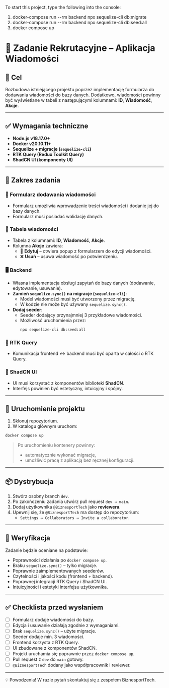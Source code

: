 To start this project, type the following into the console:

1. docker-compose run --rm backend npx sequelize-cli db:migrate
2. docker-compose run --rm backend npx sequelize-cli db:seed:all
3. docker compose up

# 🧩 Zadanie Rekrutacyjne – Aplikacja Wiadomości

## 🎯 Cel

Rozbudowa istniejącego projektu poprzez implementację formularza do dodawania wiadomości do bazy danych. Dodatkowo, wiadomości powinny być wyświetlane w tabeli z następującymi kolumnami: **ID**, **Wiadomość**, **Akcje**.

---

## ✅ Wymagania techniczne

- **Node.js v18.17.0+**
- **Docker v20.10.11+**
- **Sequelize + migracje (`sequelize-cli`)**
- **RTK Query (Redux Toolkit Query)**
- **ShadCN UI (komponenty UI)**

---

## 🧠 Zakres zadania

### 📝 Formularz dodawania wiadomości

- Formularz umożliwia wprowadzenie treści wiadomości i dodanie jej do bazy danych.
- Formularz musi posiadać walidację danych.

### 📄 Tabela wiadomości

- Tabela z kolumnami: **ID**, **Wiadomość**, **Akcje**.
- Kolumna **Akcje** zawiera:
  - 🔧 **Edytuj** – otwiera popup z formularzem do edycji wiadomości.
  - ❌ **Usuń** – usuwa wiadomość po potwierdzeniu.

### 🖥️ Backend

- Własna implementacja obsługi zapytań do bazy danych (dodawanie, edytowanie, usuwanie).
- **Zamień `sequelize.sync()` na migracje (`sequelize-cli`)**:
  - Model wiadomości musi być utworzony przez migrację.
  - W kodzie nie może być używany `sequelize.sync()`.
- **Dodaj seeder**:
  - Seeder dodający przynajmniej 3 przykładowe wiadomości.
  - Możliwość uruchomienia przez:
    ```bash
    npx sequelize-cli db:seed:all
    ```

### 🔌 RTK Query

- Komunikacja frontend ↔ backend musi być oparta w całości o RTK Query.

### 🎨 ShadCN UI

- UI musi korzystać z komponentów biblioteki **ShadCN**.
- Interfejs powinien być estetyczny, intuicyjny i spójny.

---

## 🚀 Uruchomienie projektu

1. Sklonuj repozytorium.
2. W katalogu głównym uruchom:

```bash
docker compose up
```

> Po uruchomieniu kontenery powinny:
>
> - automatycznie wykonać migracje,
> - umożliwić pracę z aplikacją bez ręcznej konfiguracji.

---

## 📦 Dystrybucja

1. Stwórz osobny branch `dev`.
2. Po zakończeniu zadania utwórz pull request `dev → main`.
3. Dodaj użytkownika `@BiznesportTech` jako **reviewera**.
4. Upewnij się, że `@BiznesportTech` ma dostęp do repozytorium:
   - `Settings → Collaborators → Invite a collaborator`.

---

## 🧪 Weryfikacja

Zadanie będzie oceniane na podstawie:

- Poprawności działania po `docker compose up`.
- Braku `sequelize.sync()` – tylko migracje.
- Poprawnie zaimplementowanych seederów.
- Czytelności i jakości kodu (frontend + backend).
- Poprawnej integracji RTK Query i ShadCN UI.
- Intuicyjności i estetyki interfejsu użytkownika.

---

## ✅ Checklista przed wysłaniem

- [ ] Formularz dodaje wiadomości do bazy.
- [ ] Edycja i usuwanie działają zgodnie z wymaganiami.
- [ ] Brak `sequelize.sync()` – użyte migracje.
- [ ] Seeder dodaje min. 3 wiadomości.
- [ ] Frontend korzysta z RTK Query.
- [ ] UI zbudowane z komponentów ShadCN.
- [ ] Projekt uruchamia się poprawnie przez `docker compose up`.
- [ ] Pull request z `dev` do `main` gotowy.
- [ ] `@BiznesportTech` dodany jako współpracownik i reviewer.

---

💡 Powodzenia! W razie pytań skontaktuj się z zespołem BiznesportTech.
